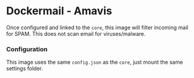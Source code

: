 Dockermail - Amavis
===
Once configured and linked to the `core`, this image will filter incoming mail for SPAM. This does not scan email for viruses/malware.

### Configuration

This image uses the same `config.json` as the `core`, just mount the same settings folder.
